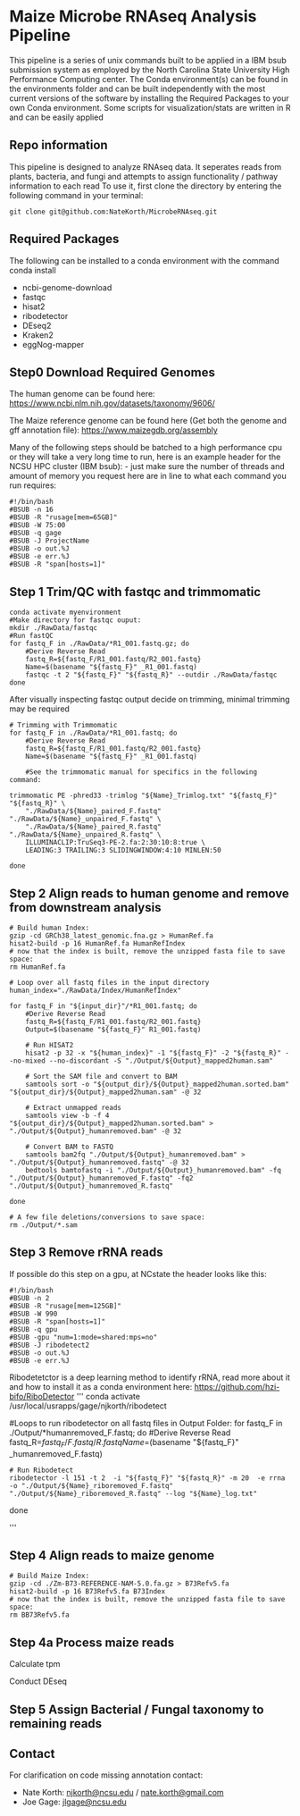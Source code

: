 # Maize Microbe RNAseq Analysis Pipeline
This pipeline is a series of unix commands built to be applied in a IBM bsub submission system as employed by the North Carolina State University High Performance Computing center. 
The Conda environment(s) can be found in the environments folder and can be built independently with the most current versions of the software by installing the Required Packages to your own Conda environment. Some scripts for visualization/stats are written in R and can be easily applied 

## Repo information
This pipeline is designed to analyze RNAseq data. It seperates reads from plants, bacteria, and fungi and attempts to assign functionality / pathway information to each read
To use it, first clone the directory by entering the following command in your terminal: 
```
git clone git@github.com:NateKorth/MicrobeRNAseq.git
```

## Required Packages
The following can be installed to a conda environment with the command conda install
* ncbi-genome-download
* fastqc
* hisat2
* ribodetector
* DEseq2
* Kraken2
* eggNog-mapper

## Step0 Download Required Genomes
The human genome can be found here: https://www.ncbi.nlm.nih.gov/datasets/taxonomy/9606/

The Maize reference genome can be found here (Get both the genome and gff annotation file): https://www.maizegdb.org/assembly

Many of the following steps should be batched to a high performance cpu or they will take a very long time to run, here is an example header for the NCSU HPC cluster (IBM bsub): - just make sure the number of threads and amount of memory you request here are in line to what each command you run requires:
```
#!/bin/bash
#BSUB -n 16
#BSUB -R "rusage[mem=65GB]"
#BSUB -W 75:00
#BSUB -q gage
#BSUB -J ProjectName
#BSUB -o out.%J
#BSUB -e err.%J
#BSUB -R "span[hosts=1]"
```

## Step 1 Trim/QC with fastqc and trimmomatic
```
conda activate myenvironment
#Make directory for fastqc ouput:
mkdir ./RawData/fastqc
#Run fastQC
for fastq_F in ./RawData/*R1_001.fastq.gz; do
    #Derive Reverse Read
    fastq_R=${fastq_F/R1_001.fastq/R2_001.fastq}
    Name=$(basename "${fastq_F}" _R1_001.fastq)
    fastqc -t 2 "${fastq_F}" "${fastq_R}" --outdir ./RawData/fastqc
done
```
After visually inspecting fastqc output decide on trimming, minimal trimming may be required
```
# Trimming with Trimmomatic
for fastq_F in ./RawData/*R1_001.fastq; do
    #Derive Reverse Read
    fastq_R=${fastq_F/R1_001.fastq/R2_001.fastq}
    Name=$(basename "${fastq_F}" _R1_001.fastq)

    #See the trimmomatic manual for specifics in the following command:

trimmomatic PE -phred33 -trimlog "${Name}_Trimlog.txt" "${fastq_F}" "${fastq_R}" \
    "./RawData/${Name}_paired_F.fastq" "./RawData/${Name}_unpaired_F.fastq" \
    "./RawData/${Name}_paired_R.fastq" "./RawData/${Name}_unpaired_R.fastq" \
    ILLUMINACLIP:TruSeq3-PE-2.fa:2:30:10:8:true \
    LEADING:3 TRAILING:3 SLIDINGWINDOW:4:10 MINLEN:50

done
```

## Step 2 Align reads to human genome and remove from downstream analysis
```
# Build human Index:
gzip -cd GRCh38_latest_genomic.fna.gz > HumanRef.fa
hisat2-build -p 16 HumanRef.fa HumanRefIndex
# now that the index is built, remove the unzipped fasta file to save space:
rm HumanRef.fa

# Loop over all fastq files in the input directory
human_index="./RawData/Index/HumanRefIndex"

for fastq_F in "${input_dir}"/*R1_001.fastq; do
    #Derive Reverse Read
    fastq_R=${fastq_F/R1_001.fastq/R2_001.fastq}
    Output=$(basename "${fastq_F}" R1_001.fastq)

    # Run HISAT2
    hisat2 -p 32 -x "${human_index}" -1 "${fastq_F}" -2 "${fastq_R}" --no-mixed --no-discordant -S "./Output/${Output}_mapped2human.sam"

    # Sort the SAM file and convert to BAM
    samtools sort -o "${output_dir}/${Output}_mapped2human.sorted.bam" "${output_dir}/${Output}_mapped2human.sam" -@ 32

    # Extract unmapped reads
    samtools view -b -f 4 "${output_dir}/${Output}_mapped2human.sorted.bam" > "./Output/${Output}_humanremoved.bam" -@ 32

    # Convert BAM to FASTQ
    samtools bam2fq "./Output/${Output}_humanremoved.bam" > "./Output/${Output}_humanremoved.fastq" -@ 32
    bedtools bamtofastq -i "./Output/${Output}_humanremoved.bam" -fq "./Output/${Output}_humanremoved_F.fastq" -fq2 "./Output/${Output}_humanremoved_R.fastq"

done

# A few file deletions/conversions to save space:
rm ./Output/*.sam
```

## Step 3 Remove rRNA reads
If possible do this step on a gpu, at NCstate the header looks like this:
```
#!/bin/bash
#BSUB -n 2
#BSUB -R "rusage[mem=125GB]"
#BSUB -W 990
#BSUB -R "span[hosts=1]"
#BSUB -q gpu
#BSUB -gpu "num=1:mode=shared:mps=no"
#BSUB -J ribodetect2
#BSUB -o out.%J
#BSUB -e err.%J
```
Ribodetetctor is a deep learning method to identify rRNA, read more about it and how to install it as a conda environment here: https://github.com/hzi-bifo/RiboDetector
'''
conda activate /usr/local/usrapps/gage/njkorth/ribodetect

#Loops to run ribodetector on all fastq files in Output Folder:
for fastq_F in ./Output/*humanremoved_F.fastq; do
    #Derive Reverse Read
    fastq_R=${fastq_F/F.fastq/R.fastq}
    Name=$(basename "${fastq_F}" _humanremoved_F.fastq)

    # Run Ribodetect
    ribodetector -l 151 -t 2  -i "${fastq_F}" "${fastq_R}" -m 20  -e rrna -o "./Output/${Name}_riboremoved_F.fastq" "./Output/${Name}_riboremoved_R.fastq" --log "${Name}_log.txt"
done

'''
## Step 4 Align reads to maize genome
```
# Build Maize Index:
gzip -cd ./Zm-B73-REFERENCE-NAM-5.0.fa.gz > B73Refv5.fa
hisat2-build -p 16 B73Refv5.fa B73Index
# now that the index is built, remove the unzipped fasta file to save space:
rm BB73Refv5.fa
```
## Step 4a Process maize reads
Calculate tpm

Conduct DEseq

## Step 5 Assign Bacterial / Fungal taxonomy to remaining reads

## Contact
For clarification on code missing annotation contact:
* Nate Korth: njkorth@ncsu.edu / nate.korth@gmail.com
* Joe Gage: jlgage@ncsu.edu
